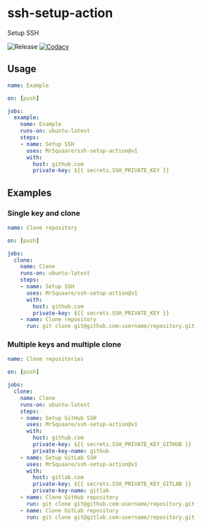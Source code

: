# ssh-setup-action
Setup SSH

![Release](https://badgen.net/github/release/MrSquaare/ssh-setup-action?icon=github)
[![Codacy](https://app.codacy.com/project/badge/Grade/88adcccc19804fe6969e053d690a2b1d)](https://www.codacy.com/gh/MrSquaare/ssh-setup-action/dashboard)

## Usage

```yaml
name: Example

on: [push]

jobs:
  example:
    name: Example
    runs-on: ubuntu-latest
    steps:
    - name: Setup SSH
      uses: MrSquaare/ssh-setup-action@v1
      with:
        host: github.com
        private-key: ${{ secrets.SSH_PRIVATE_KEY }}
```

## Examples

### Single key and clone

```yaml
name: Clone repository

on: [push]

jobs:
  clone:
    name: Clone
    runs-on: ubuntu-latest
    steps:
    - name: Setup SSH
      uses: MrSquaare/ssh-setup-action@v1
      with:
        host: github.com
        private-key: ${{ secrets.SSH_PRIVATE_KEY }}
    - name: Clone repository
      run: git clone git@github.com:username/repository.git
```

### Multiple keys and multiple clone

```yaml
name: Clone repositories

on: [push]

jobs:
  clone:
    name: Clone
    runs-on: ubuntu-latest
    steps:
    - name: Setup GitHub SSH
      uses: MrSquaare/ssh-setup-action@v1
      with:
        host: github.com
        private-key: ${{ secrets.SSH_PRIVATE_KEY_GITHUB }}
        private-key-name: github
    - name: Setup GitLab SSH
      uses: MrSquaare/ssh-setup-action@v1
      with:
        host: gitlab.com
        private-key: ${{ secrets.SSH_PRIVATE_KEY_GITLAB }}
        private-key-name: gitlab
    - name: Clone GitHub repository
      run: git clone git@github.com:username/repository.git
    - name: Clone GitLab repository
      run: git clone git@gitlab.com:username/repository.git
```
